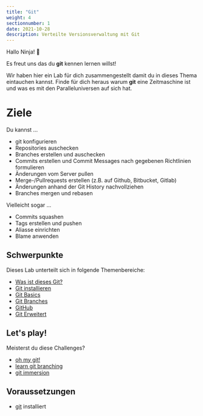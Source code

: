 ```yaml
---
title: "Git"
weight: 4
sectionnumber: 1
date: 2021-10-28
description: Verteilte Versionsverwaltung mit Git
---
```


Hallo Ninja! 🥷

Es freut uns das du **git** kennen lernen willst!

Wir haben hier ein Lab für dich zusammengestellt damit du in dieses Thema eintauchen kannst. Finde für dich heraus warum **git** eine Zeitmaschine ist und was es mit den Paralleluniversen auf sich hat.

# Ziele

Du kannst ...

- git konfigurieren
- Repositories auschecken
- Branches erstellen und auschecken
- Commits erstellen und Commit Messages nach gegebenen Richtlinien formulieren
- Änderungen vom Server pullen
- Merge-/Pullrequests erstellen (z.B. auf Github, Bitbucket, Gitlab)
- Änderungen anhand der Git History nachvollziehen
- Branches mergen und rebasen

Vielleicht sogar ...

- Commits squashen
- Tags erstellen und pushen
- Aliasse einrichten
- Blame anwenden

## Schwerpunkte

Dieses Lab unterteilt sich in folgende Themenbereiche:

* [Was ist dieses Git?](was-ist-git)
* [Git installieren](git-install)
* [Git Basics](git-basics)
* [Git Branches](git-branches)
* [GitHub](git-hub)
* [Git Erweitert](git-extended)

## Let's play!

Meisterst du diese Challenges?

* [oh my git!](https://ohmygit.org/)
* [learn git branching](https://learngitbranching.js.org/)
* [git immersion](https://gitimmersion.com)

## Voraussetzungen

* [git](https://git-scm.com/book/de/v2/Erste-Schritte-Git-installieren) installiert
